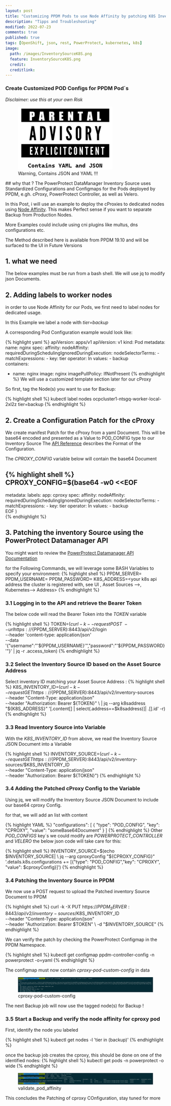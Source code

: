 ```yaml
---
layout: post
title: "Customizing PPDM Pods to use Node Affinity by patching K8S Inventory Source"
description: "Tipps and Troubleshooting"
modified: 2022-07-23
comments: true
published: true
tags: [OpenShift, json, rest, PowerProtect, kubernetes, k8s]
image:
  path: /images/InventorySourceK8S.png
  feature: InventorySourceK8S.png
  credit: 
  creditlink: 
---
```

### Create Customized POD Configs for PPDM Pod´s
*Disclaimer: use this at your own Risk*  
<figure class="full">
	<img src="/images/parental_advisory.png" alt="">
	<figcaption>Warning, Contains JSON and YAML !!!</figcaption>
</figure>
## why that ?
The PowerProtect DataManager Inventory Source uses Standardized Configurations and Configmaps for the Pods deployed by PPDM, e.gh. cProxy, PowerProtect Controller, as well as Velero.

In this Post, i will use an example to deploy the cProxies to dedicated nodes using [Node Affinity](https://kubernetes.io/docs/tasks/configure-pod-container/assign-pods-nodes-using-node-affinity/). This makes Perfect sense if you want to separate Backup from Production Nodes.

More Examples could include using cni plugins like multus, dns configurations etc.

The Method described here is available from PPDM 19.10 and will be surfaced to the UI in Future Versions 

## 1. what we need
The below examples must be run from a bash shell. We will use jq to modify json Documents.

## 2. Adding labels to worker nodes
in order to use Node Affinity for our Pods, we first need to label nodes for dedicated usage.

In this Example we label a node with *tier=backup*

A corresponding Pod Configuration example would look like:

{% highlight yaml %}
apiVersion: apps/v1
apiVersion: v1
kind: Pod
metadata:
  name: nginx
spec:
  affinity:
    nodeAffinity:
      requiredDuringSchedulingIgnoredDuringExecution:
        nodeSelectorTerms:
        - matchExpressions:
          - key: tier
            operator: In
            values:
            - backup            
  containers:
  - name: nginx
    image: nginx
    imagePullPolicy: IfNotPresent
{% endhighlight %}
We will use a customized template section later for our cProxy

So first, tag the Node(s) you want to use for Backup:

{% highlight shell %}
kubectl label nodes ocpcluster1-ntsgq-worker-local-2xl2z tier=backup
{% endhighlight %}


## 2. Create a Configuration Patch for the cProxy
We create manifest Patch for the cProxy from a yaml Document.
This will be base64 encoded and presented as a Value to POD_CONFIG type to our Inventory Source
The [API Reference](https://developer.dell.com/apis/4378/versions/19.11/reference/ppdm-public.oas2.yaml/components/schemas/InventorySourceK8s) describes the Format of the Configuration.

The *CPROXY_CONFIG* variable below will contain the base64 Document

{% highlight shell %}
CPROXY_CONFIG=$(base64 -w0 <<EOF
---
metadata:
  labels:
    app: cproxy
spec:
  affinity:
    nodeAffinity:
      requiredDuringSchedulingIgnoredDuringExecution:
        nodeSelectorTerms:
        - matchExpressions:
          - key: tier
            operator: In
            values:
            - backup      
EOF
)    
{% endhighlight %}

## 3. Patching the inventory Source using the PowerProtect Datamanager API
You might want to review the [PowerProtect Datamanager API Documentation](https://developer.dell.com/apis/4378/versions/19.11/docs/introduction.md)

for the Following Commands, we will leverage some BASH Variables to specify your environment:
{% highlight shell %}
PPDM_SERVER=<your ppdm fqdn>
PPDM_USERNAME=<your ppdm username>
PPDM_PASSWORD=<your ppdm password>
K8S_ADDRESS=<your k8s api address the cluster is registered with, see UI , Asset Sources -->, Kubernetes--> Address>
{% endhighlight %}

### 3.1 Logging in to the API and retrieve the Bearer Token
The below code will read the Bearer Token into the *TOKEN* variable

{% highlight shell %}
TOKEN=$(curl -k --request POST \
  --url https://${PPDM_SERVER}:8443/api/v2/login \
  --header 'content-type: application/json' \
  --data '{"username":"'${PPDM_USERNAME}'","password":"'${PPDM_PASSWORD}'"}' | jq -r .access_token)
{% endhighlight %}


### 3.2 Select the Inventory Source ID based on the Asset Source Address 

Select inventory ID matching your Asset Source Address :
{% highlight shell %}
K8S_INVENTORY_ID=$(curl -k --request GET https://${PPDM_SERVER}:8443/api/v2/inventory-sources \
--header "Content-Type: application/json" \
--header "Authorization: Bearer ${TOKEN}" \
| jq --arg k8saddress "${K8S_ADDRESS}" '[.content[] | select(.address==$k8saddress)]| .[].id' -r)
{% endhighlight %}

### 3.3 Read Inventory Source into Variable

With the *K8S_INVENTORY_ID* from above, we read the Inventory Source JSON Document into a Variable

{% highlight shell %}
INVENTORY_SOURCE=$(curl -k --request GET https://${PPDM_SERVER}:8443/api/v2/inventory-sources/$K8S_INVENTORY_ID \
--header "Content-Type: application/json" \
--header "Authorization: Bearer ${TOKEN}")
{% endhighlight %}


### 3.4 Adding the Patched cProxy Config to the Variable

Using jq, we will modify the Inventory Source JSON Document to include our base64 cproxy Config.

for that, we will add an list with content 

{% highlight YAML %}
"configurations": [
        {
          "type": "POD_CONFIG",
          "key": "CPROXY",
          "value": "someBase64Document"
        }
      ]
{% endhighlight %}
Other *POD_CONFIGS* key´s we could modify are *POWERPROTECT_CONTROLLER* and *VELERO*
the below json code will take care for this:

{% highlight shell %}
INVENTORY_SOURCE=$(echo $INVENTORY_SOURCE| \
 jq --arg cproxyConfig "${CPROXY_CONFIG}" '.details.k8s.configurations += [{"type": "POD_CONFIG","key": "CPROXY", "value": $cproxyConfig}]')
{% endhighlight %}

### 3.4 Patching the Inventory Source in PPDM

We now use a POST request to upload the Patched inventory Source Document to PPDM

{% highlight shell %}
curl -k -X PUT https://${PPDM_SERVER}:8443/api/v2/inventory-sources/$K8S_INVENTORY_ID \
--header "Content-Type: application/json" \
--header "Authorization: Bearer $TOKEN" \
-d "$INVENTORY_SOURCE"
{% endhighlight %}

We can verify the patch by checking the PowerProtect Configmap in the PPDM Namespace.

{% highlight shell %}
kubectl get configmap  ppdm-controller-config -n powerprotect -o=yaml
{% endhighlight %}


The configmap must now contain *cproxy-pod-custom-config* in data

<figure class="full">
	<img src="/images/patched-cproxy.png" alt="cproxy-pod-custom-config">
	<figcaption>cproxy-pod-custom-config</figcaption>
</figure>


The next Backup job will now use the tagged node(s) for Backup !

### 3.5 Start a Backup and verify the node affinity for cproxy pod

First, identify the node you labeled

{% highlight shell %}
kubectl get nodes -l 'tier in (backup)'
{% endhighlight %}

once the backup job creates the cproxy, this should be done on one of the identified nodes:
{% highlight shell %}
kubectl get pods -n powerprotect -o wide
{% endhighlight %}



<figure class="full">
	<img src="/images/validate_pod_affinity.png" alt="cproxy-pod-custom-config">
	<figcaption>validate_pod_affinity</figcaption>
</figure>


This concludes the Patching of cproxy COnfiguration, stay tuned for more